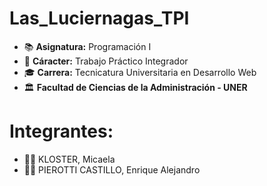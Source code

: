 # Las_Luciernagas_TPI

- 📚 **Asignatura:** Programación I
- 📝 **Cáracter:** Trabajo Práctico Integrador
- 🎓 **Carrera:** Tecnicatura Universitaria en Desarrollo Web
- 🏛️ **Facultad de Ciencias de la Administración - UNER**

# Integrantes:
- 👩‍💻 KLOSTER, Micaela
- 👨‍💻 PIEROTTI CASTILLO, Enrique Alejandro
